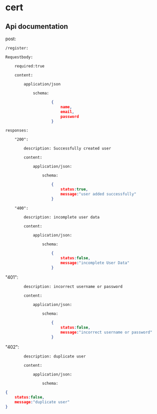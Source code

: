 # cert
## Api documentation

post:

    /register:

    Requestbody:
    
        required:true
    
        content:
    
            application/json
    
                schema:
```JSON
                    {
                        name,
                        email,
                        password
                    }
```
    responses:

        "200":
    
            description: Successfully created user
    
            content:
    
                application/json:
    
                    schema:
```JSON                    
                    {
						status:true,
						message:"user added successfully"
					}
```
        "400":
    
            description: incomplete user data
    
            content:
    
                application/json:
    
                    schema:
```JSON                    
                    {
						status:false,
						message:"incomplete User Data"
					}
```          
"401":
    
            description: incorrect username or password
    
            content:
    
                application/json:
    
                    schema:
```JSON                    
                    {
						status:false,
						message:"incorrect username or password"
					}
```
"402":
    
            description: duplicate user
    
            content:
    
                application/json:
    
                    schema:
```JSON                    
{
    status:false,
    message:"duplicate user"
}
```